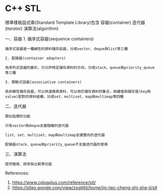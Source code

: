 # C++ STL

標準樣板函式庫(Standard Template Library)包含
   容器(container)
   迭代器(iterator)
   演算法(algorithm)

一、容器
    1. 循序式容器(sequence containers)

    循序式容器是一種線性的資料儲存容器，分成vector、deque與list等三種

    2. 配接器(container adapters)
    
    為序列式容器的變形，只允許特定儲存資料的方向，分成stack、queue與priority_queue等三種

    3. 關聯式容器(associative containers)

    為非線性儲存容器，可以快速搜尋資料，可以用於儲存資料的集合，與鍵值與儲存值(key與value)配對的資料結構，分成set、multiset、map與multimap等四種

二、迭代器

    類似指標的功能
    
    只有vector與deque支援隨機的迭代器
    
    list、set、multiset、map與multimap支援雙向的迭代器
    
    配接器stack、queue與priority_queue不支援迭代器的使用

三、演算法

    提供搜尋、排序與比較等功能

References:
1. https://www.cplusplus.com/reference/stl/
2. https://sites.google.com/view/zsgititit/home/jin-jiec-cheng-shi-she-ji/stl

